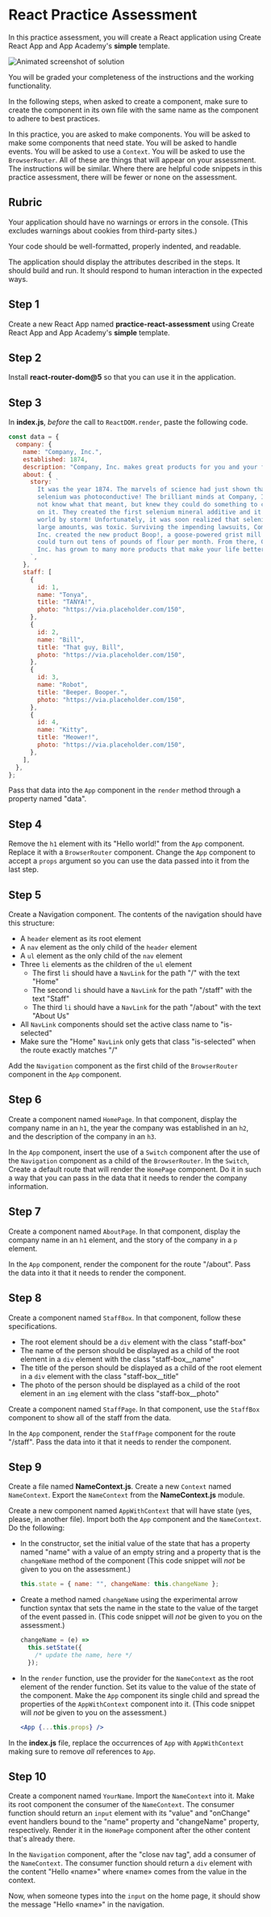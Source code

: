 # React Practice Assessment

In this practice assessment, you will create a React application using Create
React App and App Academy's **simple** template.

![Animated screenshot of solution][screenshot]

You will be graded your completeness of the instructions and the working
functionality.

In the following steps, when asked to create a component, make sure to create
the component in its own file with the same name as the component to adhere to
best practices.

In this practice, you are asked to make components. You will be asked to make
some components that need state. You will be asked to handle events. You will
be asked to use a `Context`. You will be asked to use the `BrowserRouter`. All
of these are things that will appear on your assessment. The instructions will
be similar. Where there are helpful code snippets in this practice assessment,
there will be fewer or none on the assessment.

## Rubric

Your application should have no warnings or errors in the console. (This
excludes warnings about cookies from third-party sites.)

Your code should be well-formatted, properly indented, and readable.

The application should display the attributes described in the steps. It should
build and run. It should respond to human interaction in the expected ways.

## Step 1

Create a new React App named **practice-react-assessment** using Create React
App and App Academy's **simple** template.

## Step 2

Install **react-router-dom@5** so that you can use it in the application.

## Step 3

In **index.js**, _before_ the call to `ReactDOM.render`, paste the following
code.

```js
const data = {
  company: {
    name: "Company, Inc.",
    established: 1874,
    description: "Company, Inc. makes great products for you and your family.",
    about: {
      story: `
        It was the year 1874. The marvels of science had just shown that
        selenium was photoconductive! The brilliant minds at Company, Inc, did
        not know what that meant, but knew they could do something to capitalize
        on it. They created the first selenium mineral additive and it took the
        world by storm! Unfortunately, it was soon realized that selenium, in
        large amounts, was toxic. Surviving the impending lawsuits, Company,
        Inc. created the new product Boop!, a goose-powered grist mill that
        could turn out tens of pounds of flour per month. From there, Company,
        Inc. has grown to many more products that make your life better.
      `,
    },
    staff: [
      {
        id: 1,
        name: "Tonya",
        title: "TANYA!",
        photo: "https://via.placeholder.com/150",
      },
      {
        id: 2,
        name: "Bill",
        title: "That guy, Bill",
        photo: "https://via.placeholder.com/150",
      },
      {
        id: 3,
        name: "Robot",
        title: "Beeper. Booper.",
        photo: "https://via.placeholder.com/150",
      },
      {
        id: 4,
        name: "Kitty",
        title: "Meower!",
        photo: "https://via.placeholder.com/150",
      },
    ],
  },
};
```

Pass that data into the `App` component in the `render` method through a
property named "data".

## Step 4

Remove the `h1` element with its "Hello world!" from the `App` component.
Replace it with a `BrowserRouter` component. Change the `App` component to
accept a `props` argument so you can use the data passed into it from the last
step.

## Step 5

Create a Navigation component. The contents of the navigation should have this
structure:

- A `header` element as its root element
- A `nav` element as the only child of the `header` element
- A `ul` element as the only child of the `nav` element
- Three `li` elements as the children of the `ul` element
  - The first `li` should have a `NavLink` for the path "/" with the text "Home"
  - The second `li` should have a `NavLink` for the path "/staff" with the text
    "Staff"
  - The third `li` should have a `NavLink` for the path "/about" with the text
    "About Us"
- All `NavLink` components should set the active class name to "is-selected"
- Make sure the "Home" `NavLink` only gets that class "is-selected" when the
  route exactly matches "/"

Add the `Navigation` component as the first child of the `BrowserRouter`
component in the `App` component.

## Step 6

Create a component named `HomePage`. In that component, display the company name
in an `h1`, the year the company was established in an `h2`, and the description
of the company in an `h3`.

In the `App` component, insert the use of a `Switch` component after the use of
the `Navigation` component as a child of the `BrowserRouter`. In the `Switch`,
Create a default route that will render the `HomePage` component. Do it in such
a way that you can pass in the data that it needs to render the company
information.

## Step 7

Create a component named `AboutPage`. In that component, display the company
name in an `h1` element, and the story of the company in a `p` element.

In the `App` component, render the component for the route "/about". Pass the
data into it that it needs to render the component.

## Step 8

Create a component named `StaffBox`. In that component, follow these
specifications.

- The root element should be a `div` element with the class "staff-box"
- The name of the person should be displayed as a child of the root element in
  a `div` element with the class "staff-box\_\_name"
- The title of the person should be displayed as a child of the root element in
  a `div` element with the class "staff-box\_\_title"
- The photo of the person should be displayed as a child of the root element in
  an `img` element with the class "staff-box\_\_photo"

Create a component named `StaffPage`. In that component, use the `StaffBox`
component to show all of the staff from the data.

In the `App` component, render the `StaffPage` component for the route "/staff".
Pass the data into it that it needs to render the component.

## Step 9

Create a file named **NameContext.js**. Create a new `Context` named
`NameContext`. Export the `NameContext` from the **NameContext.js** module.

Create a new component named `AppWithContext` that will have state (yes,
please, in another file). Import both the `App` component and the `NameContext`.
Do the following:

- In the constructor, set the initial value of the state that has a property
  named "name" with a value of an empty string and a property that is the
  `changeName` method of the component (This code snippet will _not_ be given
  to you on the assessment.)

  ```js
  this.state = { name: "", changeName: this.changeName };
  ```

- Create a method named `changeName` using the experimental arrow function
  syntax that sets the name in the state to the value of the target of the event
  passed in. (This code snippet will _not_ be given to you on the assessment.)

  ```js
  changeName = (e) =>
    this.setState({
      /* update the name, here */
    });
  ```

- In the `render` function, use the provider for the `NameContext` as the root
  element of the render function. Set its value to the value of the state of the
  component. Make the `App` component its single child and spread the properties
  of the `AppWithContext` component into it. (This code snippet will _not_ be
  given to you on the assessment.)

  ```jsx
  <App {...this.props} />
  ```

In the **index.js** file, replace the occurrences of `App` with `AppWithContext`
making sure to remove _all_ references to `App`.

## Step 10

Create a component named `YourName`. Import the `NameContext` into it. Make its
root component the consumer of the `NameContext`. The consumer function should
return an `input` element with its "value" and "onChange" event handlers bound
to the "name" property and "changeName" property, respectively. Render it in the
`HomePage` component after the other content that's already there.

In the `Navigation` component, after the "close nav tag", add a consumer of the
`NameContext`. The consumer function should return a `div` element with the
content "Hello «name»" where «name» comes from the value in the context.

Now, when someone types into the `input` on the home page, it should show the
message "Hello «name»" in the navigation.

[screenshot]: https://appacademy-open-assets.s3-us-west-1.amazonaws.com/Modular-Curriculum/content/react-redux/assessments/version-a/practice/assets/react-practice-assessment-image.gif

